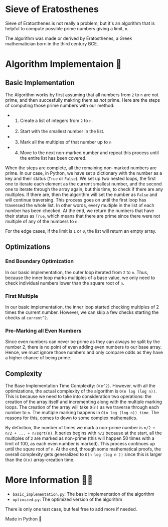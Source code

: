 # Sieve of Eratosthenes

Sieve of Eratosthenes is not really a problem, but it's an algorithm that is helpful to compute possible prime numbers giving a limit, `n`.

The algorithm was made or derived by Eratosthenes, a Greek mathematician born in the third century BCE.

# Algorithm Implementaion 👾
  
  ## Basic Implementation 
  
  The Algorithm works by first assuming that all numbers from `2` to `n` are not prime, and then succesfully makring them as *not* prime. Here are the steps of computing those prime numbers with our method: 
  - 1) Create a list of integers from `2` to `n`.
  - 2) Start with the smallest number in the list.
  - 3) Mark all the multiples of that number up to `n`
  - 4) Move to the next non-marked number and repeat this process until the entire list has been covered. 
  
  When the steps are complete, all the remaining non-marked numbers are prime. In our case, in Python, we have set a dictionary with the number as a key and their status (`True` or `False`). We set up two nested loops, the first one to iterate each element as the current smallest number, and the second one to iterate through the array again, but this time, to check if there are any multiples. If there are, then the algorithm will set the number as `False` and will continue traversing. This process goes on until the first loop has traversed the whole list. In other words, every multiple in the list of each number has been checked. At the end, we return the numbers that have their status as `True`, which means that there are prime since there were not multiple of any of the numbers to `n`. 
  
  For the edge cases, if the limit is `1` or `0`, the list will return an empty array.
 
 ## Optimizations 
 
  ### End Boundary Optimization
   In our basic implementation, the outer loop iterated from `2` to `n`. Thus, because the inner loop marks multiples of a base value, we only need to check individual numbers lower than the square root of `n`. 
   
 ### First Multiple
  In our basic implementation, the inner loop started checking multiples of 2 times the current number. However, we can skip a few checks starting the checks at `current^2`. 
 
 ### Pre-Marking all Even Numbers
  Since even numbers can never be prime as they can always be split by the number 2, there is no point of even adding even numbers to our base array. Hence, we must ignore those numbers and only compare odds as they have a higher chance of being prime. 
  
## Complexity 
  The Base Implementation Time Complexity: `O(n^2)`. However, with all the optimizations, the actual complexity of the algorithm is `O(n log (log n))`. This is because we need to take into consideration two operations: the creation of the array itself and incrementing along with the multiple marking loops. The creation of the array will take `O(n)` as we traverse through each number to `n`. The multiple marking happens in `O(n log (log n)) time`. The reasons for this, comes to down to some complex mathematics. 
  
  By definition, the number of times we mark a non-prime number is `n/2 + n/2 + ... + n/sqrt(n)`. It series begins with `n/2` because at the start, all the multiples of `2` are marked as non-prime (this will happen 50 times with a limit of 100, as each even number is marked). This process continues up until the squre root of `n`. At the end, through some mathematical proofs, the overall complexity gets generalized to `O(n log (log n ))` since this is larger than the `O(n)` array-creation time.
  

# More Information ✍🏻
 - `basic_implementation.py`: The basic implementation of the algorithm 
 - `optimized.py`: The optimized version of the algorithm 
 
 There is only one test case, but feel free to add more if needed.
 
 Made in Python 🐍


